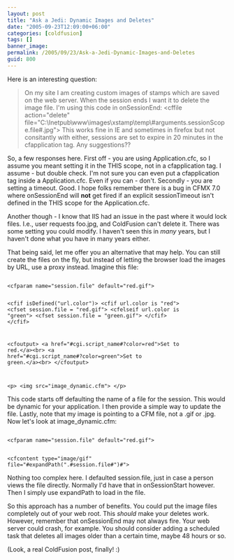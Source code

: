 ```yaml
---
layout: post
title: "Ask a Jedi: Dynamic Images and Deletes"
date: "2005-09-23T12:09:00+06:00"
categories: [coldfusion]
tags: []
banner_image: 
permalink: /2005/09/23/Ask-a-Jedi-Dynamic-Images-and-Deletes
guid: 800
---
```


Here is an interesting question:

<blockquote>
On my site I am creating custom images of stamps which are saved on the web server.  When the session ends I want it to delete the image file. I'm using this code in onSessionEnd: &lt;cffile action="delete" file="C:\Inetpub\www\images\xstamp\temp\#arguments.sessionScope.file#.jpg"&gt;
This works fine in  IE and sometimes in firefox but not consitantly with either, sessions are set to expire in 20 minutes in the cfapplication tag.  Any suggestions??
</blockquote>

So, a few responses here. First off - you are using Application.cfc, so I assume you meant setting it in the THIS scope, not in a cfapplication tag. I assume - but double check. I'm not sure you can even put a cfapplication tag inside a Application.cfc. Even if you can - don't. Secondly - you are setting a timeout. Good. I hope folks remember there is a bug in CFMX 7.0 where onSessionEnd will <b>not</b> get fired if an explicit sessionTimeout isn't defined in the THIS scope for the Application.cfc.

Another though - I know that IIS had an issue in the past where it would lock files. I.e., user requests foo.jpg, and ColdFusion can't delete it. There was some setting you could modify. I haven't seen this in <i>many</i> years, but I haven't done what you have in many years either.

That being said, let me offer you an alternative that may help. You can still create the files on the fly, but instead of letting the browser load the images by URL, use a proxy instead. Imagine this file:

<code>
&lt;cfparam name="session.file" default="red.gif"&gt;

&lt;cfif isDefined("url.color")&gt;
	&lt;cfif url.color is "red"&gt;
		&lt;cfset session.file = "red.gif"&gt;
	&lt;cfelseif url.color is "green"&gt;
		&lt;cfset session.file = "green.gif"&gt;
	&lt;/cfif&gt;
&lt;/cfif&gt;

&lt;cfoutput&gt;
&lt;a href="#cgi.script_name#?color=red"&gt;Set to red.&lt;/a&gt;&lt;br&gt;
&lt;a href="#cgi.script_name#?color=green"&gt;Set to green.&lt;/a&gt;&lt;br&gt;
&lt;/cfoutput&gt;

&lt;p&gt;
&lt;img src="image_dynamic.cfm"&gt;
&lt;/p&gt;
</code>

This code starts off defaulting the name of a file for the session. This would be dynamic for your application. I then provide a simple way to update the file. Lastly, note that my image is pointing to a CFM file, not a .gif or .jpg. Now let's look at image_dynamic.cfm:

<code>
&lt;cfparam name="session.file" default="red.gif"&gt;

&lt;cfcontent type="image/gif" file="#expandPath(".\#session.file#")#"&gt;
</code>

Nothing too complex here. I defaulted session.file, just in case a person views the file directly. Normally I'd have that in onSessionStart however. Then I simply use expandPath to load in the file. 

So this approach has a number of benefits. You could put the image files completely out of your web root. This <i>should</i> make your deletes work. However, remember that onSessionEnd may not always fire. Your web server could crash, for example. You should consider adding a scheduled task that deletes all images older than a certain time, maybe 48 hours or so.

(Look, a real ColdFusion post, finally! :)